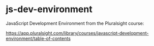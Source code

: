 # js-dev-environment
JavaScript Development Environment from the Pluralsight course:

https://app.pluralsight.com/library/courses/javascript-development-environment/table-of-contents
